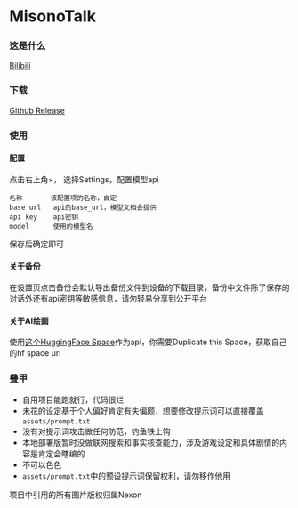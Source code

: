 # MisonoTalk

### 这是什么
 [Bilibili](https://www.bilibili.com/video/BV1YBvXenEZK)

### 下载
 [Github Release](https://github.com/k96e/MisonoTalk/releases)

### 使用
#### 配置
 点击右上角×， 选择Settings，配置模型api
 ```
 名称       该配置项的名称，自定
 base url   api的base_url，模型文档会提供
 api key    api密钥
 model      使用的模型名
 ```
 保存后确定即可

#### 关于备份
 在设置页点击备份会默认导出备份文件到设备的下载目录，备份中文件除了保存的对话外还有api密钥等敏感信息，请勿轻易分享到公开平台

#### 关于AI绘画
 使用[这个HuggingFace Space](https://r3gm-diffusecraft.hf.space/)作为api，你需要Duplicate this Space，获取自己的hf space url

### 叠甲
- 自用项目能跑就行，代码很烂
- 未花的设定基于个人偏好肯定有失偏颇，想要修改提示词可以直接覆盖`assets/prompt.txt`
- 没有对提示词攻击做任何防范，钓鱼铁上钩
- 本地部署版暂时没做联网搜索和事实核查能力，涉及游戏设定和具体剧情的内容是肯定会瞎编的
- 不可以色色
- `assets/prompt.txt`中的预设提示词保留权利，请勿移作他用

项目中引用的所有图片版权归属Nexon
